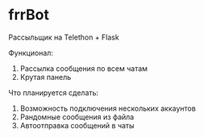 # frrBot
Рассыльщик на Telethon + Flask

Функционал:
1. Рассылка сообщения по всем чатам
2. Крутая панель

Что планируется сделать:
1. Возможность подключения нескольких аккаунтов
2. Рандомные сообщения из файла
3. Автоотправка сообщений в чаты

